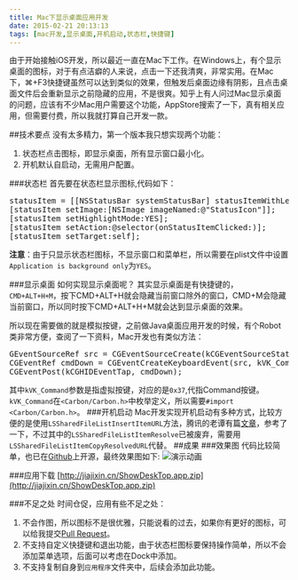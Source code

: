 ```yaml
---
title: Mac下显示桌面应用开发
date: 2015-02-21 20:13:13
tags: [mac开发,显示桌面,开机启动,状态栏,快捷键]
---
```


由于开始接触iOS开发，所以最近一直在Mac下工作。在Windows上，有个显示桌面的图标，对于有点洁癖的人来说，点击一下还我清爽，非常实用。在Mac下，⌘+F3快捷键虽然可以达到类似的效果，但触发后桌面边缘有阴影，且点击桌面文件后会重新显示之前隐藏的应用，不是很爽。知乎上有人问过Mac显示桌面的问题，应该有不少Mac用户需要这个功能，AppStore搜索了一下，真有相关应用，但需要付费，所以我就打算自己开发一款。

##技术要点
没有太多精力，第一个版本我只想实现两个功能：

1. 状态栏点击图标，即显示桌面，所有显示窗口最小化。
2. 开机默认自启动，无需用户配置。

###状态栏
首先要在状态栏显示图标,代码如下：
<pre>
statusItem = [[NSStatusBar systemStatusBar] statusItemWithLength:NSVariableStatusItemLength];
[statusItem setImage:[NSImage imageNamed:@"StatusIcon"]];
[statusItem setHighlightMode:YES];
[statusItem setAction:@selector(onStatusItemClicked:)];
[statusItem setTarget:self];
</pre>
**注意**：由于只显示状态栏图标，不显示窗口和菜单栏，所以需要在plist文件中设置`Application is background only`为`YES`。

###显示桌面
如何实现显示桌面呢？
其实显示桌面是有快捷键的，`CMD+ALT+H+M`，按下CMD+ALT+H就会隐藏当前窗口除外的窗口，CMD+M会隐藏当前窗口，所以同时按下CMD+ALT+H+M就会达到显示桌面的效果。

所以现在需要做的就是模拟按键，之前做Java桌面应用开发的时候，有个Robot类非常方便，查阅了一下资料，Mac开发也有类似方法：
<pre>
GEventSourceRef src = CGEventSourceCreate(kCGEventSourceStateHIDSystemState);
CGEventRef cmdDown = CGEventCreateKeyboardEvent(src, kVK_Command, true);
CGEventPost(kCGHIDEventTap, cmdDown);
</pre> 
其中`kVK_Command`参数是指虚拟按键，对应的是`0x37`,代指Command按键。`kVK_Command`在`<Carbon/Carbon.h>`中枚举定义，所以需要`#import <Carbon/Carbon.h>`。
###开机启动
Mac开发实现开机启动有多种方式，比较方便的是使用`LSSharedFileListInsertItemURL`方法，腾讯的老谭有篇[文章](http://www.tanhao.me/pieces/380.html)，参考了一下，不过其中的`LSSharedFileListItemResolve`已被废弃，需要用`LSSharedFileListItemCopyResolvedURL`代替。
##成果
###效果图
代码比较简单，也已在[Github](https://github.com/jasonross/ShowDeskTop)上开源，最终效果图如下:
![演示动画](http://jiajixin.qiniudn.com/show_desktop.gif)

###应用下载
[http://jiajixin.cn/ShowDeskTop.app.zip](http://jiajixin.cn/ShowDeskTop.app.zip)

###不足之处
时间仓促，应用有些不足之处：

1. 不会作图，所以图标不是很优雅，只能说看的过去，如果你有更好的图标，可以给我提交[Pull Request](https://github.com/jasonross/ShowDeskTop)。
2. 不支持自定义快捷键和退出功能，由于状态栏图标要保持操作简单，所以不会添加菜单选项，后面可以考虑在Dock中添加。
3. 不支持复制自身到`应用程序`文件夹中，后续会添加此功能。